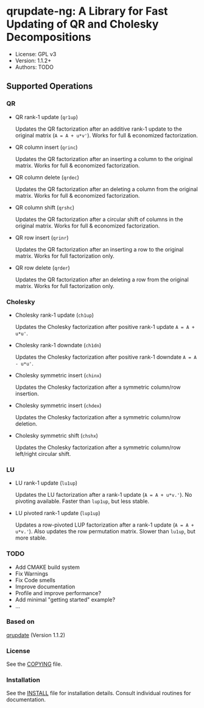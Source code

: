 qrupdate-ng: A Library for Fast Updating of QR and Cholesky Decompositions
==========================================================================

* License: GPL v3
* Version: 1.1.2+
* Authors: TODO


## Supported Operations

### QR

* QR rank-1 update (`qr1up`)

  Updates the QR factorization after an additive rank-1 update to the original matrix (`A = A + u*v'`).
  Works for full & economized factorization.

* QR column insert (`qrinc`)

  Updates the QR factorization after an inserting a column to the original matrix.
  Works for full & economized factorization.

* QR column delete (`qrdec`)

  Updates the QR factorization after an deleting a column from the original matrix. 
  Works for full & economized factorization.

* QR column shift (`qrshc`)

  Updates the QR factorization after a circular shift of columns in  the original matrix.
  Works for full & economized factorization.

* QR row insert (`qrinr`)

  Updates the QR factorization after an inserting a row to the original matrix.
  Works for full factorization only.

* QR row delete (`qrder`)

  Updates the QR factorization after an deleting a row from the original matrix.
  Works for full factorization only.

### Cholesky

* Cholesky rank-1 update (`ch1up`)

  Updates the Cholesky factorization after positive rank-1 update `A = A + u*u'`.

* Cholesky rank-1 downdate (`ch1dn`)

  Updates the Cholesky factorization after positive rank-1 downdate `A = A - u*u'`. 

* Cholesky symmetric insert (`chinx`)

  Updates the Cholesky factorization after a symmetric column/row insertion.

* Cholesky symmetric insert (`chdex`)

  Updates the Cholesky factorization after a symmetric column/row deletion.

* Cholesky symmetric shift (`chshx`)

  Updates the Cholesky factorization after a symmetric column/row left/right circular shift.

### LU

* LU rank-1 update (`lu1up`)

  Updates the LU factorization after a rank-1 update (`A = A + u*v.'`).
  No pivoting available. Faster than `lup1up`, but less stable.

* LU pivoted rank-1 update (`lup1up`)

  Updates a row-pivoted LUP factorization after a rank-1 update (`A = A + u*v.'`).
  Also updates the row permutation matrix. Slower than `lu1up`, but more stable.

### TODO

* Add CMAKE build system
* Fix Warnings
* Fix Code smells
* Improve documentation
* Profile and improve performance?
* Add minimal "getting started" example?
* ...

### Based on

[qrupdate](https://sourceforge.net/p/qrupdate) (Version 1.1.2)

### License

See the [COPYING](COPYING) file.

### Installation

See the [INSTALL](INSTALL) file for installation details.
Consult individual routines for documentation.
